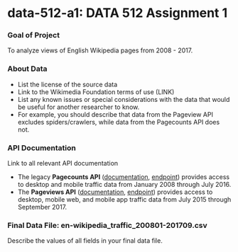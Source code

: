 # data-512-a1: DATA 512 Assignment 1

### __Goal of Project__
  To analyze views of English Wikipedia pages from 2008 - 2017.
  
### __About Data__
 - List the license of the source data
 - Link to the Wikimedia Foundation terms of use (LINK)
 - List any known issues or special considerations with the data that would be useful for another researcher to know.
 - For example, you should describe that data from the Pageview API excludes spiders/crawlers, while data from the Pagecounts API does not.

### __API Documentation__
Link to all relevant API documentation
 - The legacy __Pagecounts API__ ([documentation](https://wikitech.wikimedia.org/wiki/Analytics/AQS/Legacy_Pagecounts), [endpoint](https://wikimedia.org/api/rest_v1/#!/Pagecounts_data_(legacy)/get_metrics_legacy_pagecounts_aggregate_project_access_site_granularity_start_end)) provides access to desktop and mobile traffic data from January 2008 through July 2016.
 - The __Pageviews API__ ([documentation](https://wikitech.wikimedia.org/wiki/Analytics/AQS/Pageviews), [endpoint](https://wikimedia.org/api/rest_v1/#!/Pageviews_data/get_metrics_pageviews_aggregate_project_access_agent_granularity_start_end)) provides access to desktop, mobile web, and mobile app traffic data from July 2015 through September 2017.

### Final Data File: en-wikipedia_traffic_200801-201709.csv
Describe the values of all fields in your final data file.

